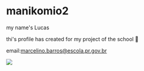 # manikomio2
my name's Lucas

thi's profile has created for my project of the school 🏫


email:marcelino.barros@escola.pr.gov.br


![](https://media1.tenor.com/m/KA0fJgqslzcAAAAC/fernando-alonso-alonso.gif)
